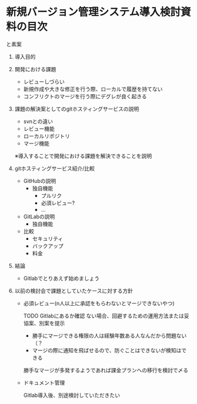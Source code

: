 # 新規バージョン管理システム導入検討資料の目次
と素案

1. 導入目的

1. 開発における課題
    - レビューしづらい
    - 新規作成や大きな修正を行う際、ローカルで履歴を持てない
    - コンフリクトのマージを行う際にデグレが良く起きる

1. 課題の解決案としてのgitホスティングサービスの説明
    - svnとの違い
    - レビュー機能
    - ローカルリポジトリ
    - マージ機能
    
    ※導入することで開発における課題を解決できることを説明

1. gitホスティングサービス紹介/比較
    - GitHubの説明
        - 独自機能
            - プルリク
            - 必須レビュー?
            - ...
    - GitLabの説明
        - 独自機能
    - 比較
        - セキュリティ
        - バックアップ
        - 料金
1. 結論
    - Gitlabでとりあえず始めましょう

1. 以前の検討会で課題としていたケースに対する方針
    <!-- 仲澤担当ここから -->
    - 必須レビュー(n人以上に承認をもらわないとマージできないやつ)

        TODO Gitlabにあるか確認
        ない場合、回避するための運用方法または妥協案、別案を提示
        - 勝手にマージできる権限の人は経験年数ある人なんだから問題ない（？
        - マージの際に通知を飛ばせるので、防ぐことはできないが検知はできる

        勝手なマージが多発するようであれば課金プランへの移行を検討で〆る
    <!-- ここまで -->

    - ドキュメント管理

        Gitlab導入後、別途検討していただきたい
